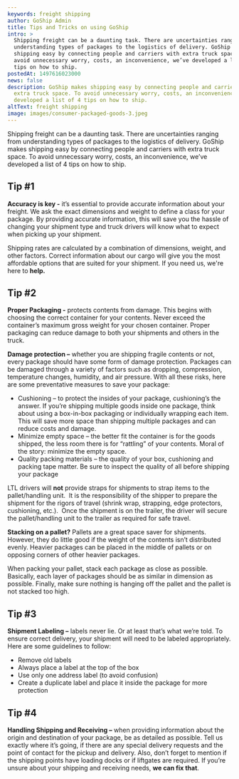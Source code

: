 ```yaml
---
keywords: freight shipping
author: GoShip Admin
title: Tips and Tricks on using GoShip
intro: >
  Shipping freight can be a daunting task. There are uncertainties ranging from
  understanding types of packages to the logistics of delivery. GoShip makes
  shipping easy by connecting people and carriers with extra truck space. To
  avoid unnecessary worry, costs, an inconvenience, we’ve developed a list of 4
  tips on how to ship.
postedAt: 1497616023000
news: false
description: GoShip makes shipping easy by connecting people and carriers with
  extra truck space. To avoid unnecessary worry, costs, an inconvenience, we’ve
  developed a list of 4 tips on how to ship.
altText: freight shipping
image: images/consumer-packaged-goods-3.jpeg
---
```

Shipping freight can be a daunting task. There are uncertainties ranging from understanding types of packages to the logistics of delivery. GoShip makes shipping easy by connecting people and carriers with extra truck space. To avoid unnecessary worry, costs, an inconvenience, we’ve developed a list of 4 tips on how to ship.

## **Tip #1** 

**Accuracy is key -** it’s essential to provide accurate information about your freight. We ask the exact dimensions and weight to define a class for your package. By providing accurate information, this will save you the hassle of changing your shipment type and truck drivers will know what to expect when picking up your shipment. 

Shipping rates are calculated by a combination of dimensions, weight, and other factors. Correct information about our cargo will give you the most affordable options that are suited for your shipment. If you need us, we're here to **help.**

## **Tip #2** 

**Proper Packaging -** protects contents from damage. This begins with choosing the correct container for your contents. Never exceed the container’s maximum gross weight for your chosen container. Proper packaging can reduce damage to both your shipments and others in the truck. 

**Damage protection –** whether you are shipping fragile contents or not, every package should have some form of damage protection. Packages can be damaged through a variety of factors such as dropping, compression, temperature changes, humidity, and air pressure. With all these risks, here are some preventative measures to save your package:

* Cushioning – to protect the insides of your package, cushioning’s the answer. If you’re shipping multiple goods inside one package, think about using a box-in-box packaging or individually wrapping each item. This will save more space than shipping multiple packages and can reduce costs and damage.
* Minimize empty space – the better fit the container is for the goods shipped, the less room there is for “rattling” of your contents. Moral of the story: minimize the empty space.
* Quality packing materials – the quality of your box, cushioning and packing tape matter. Be sure to inspect the quality of all before shipping your package

LTL drivers will **not** provide straps for shipments to strap items to the pallet/handling unit.  It is the responsibility of the shipper to prepare the shipment for the rigors of travel (shrink wrap, strapping, edge protectors, cushioning, etc.).  Once the shipment is on the trailer, the driver will secure the pallet/handling unit to the trailer as required for safe travel. 

**Stacking on a pallet?** Pallets are a great space saver for shipments. However, they do little good if the weight of the contents isn’t distributed evenly. Heavier packages can be placed in the middle of pallets or on opposing corners of other heavier packages. 

When packing your pallet, stack each package as close as possible. Basically, each layer of packages should be as similar in dimension as possible. Finally, make sure nothing is hanging off the pallet and the pallet is not stacked too high.

## **Tip #3**

**Shipment Labeling –** labels never lie. Or at least that’s what we’re told. To ensure correct delivery, your shipment will need to be labeled appropriately. Here are some guidelines to follow:

* Remove old labels
* Always place a label at the top of the box
* Use only one address label (to avoid confusion)
* Create a duplicate label and place it inside the package for more protection

## **Tip #4**

**Handling Shipping and Receiving –** when providing information about the origin and destination of your package, be as detailed as possible. Tell us exactly where it’s going, if there are any special delivery requests and the point of contact for the pickup and delivery. Also, don’t forget to mention if the shipping points have loading docks or if liftgates are required. If you’re unsure about your shipping and receiving needs, **we can fix that**.